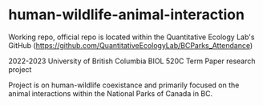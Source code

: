 # human-wildlife-animal-interaction

Working repo, official repo is located within the Quantitative Ecology Lab's GitHub (https://github.com/QuantitativeEcologyLab/BCParks_Attendance)

2022-2023
University of British Columbia
BIOL 520C Term Paper research project

Project is on human-wildlife coexistance and primarily focused on the animal interactions within the National Parks of Canada in BC.
